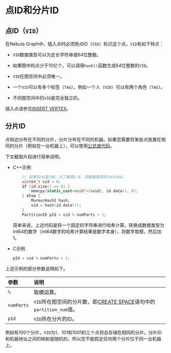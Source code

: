 # 点ID和分片ID

## 点ID（`VID`）

在Nebula Graph中，插入点时必须用点ID（`VID`）标识这个点。`VID`有如下特点：

- `VID`数据类型可以为定长字符串或64位整数。

- 如果图中的点少于10亿个，可以调用`hash()`函数生成64位整数的`VID`。

- `VID`在图空间中必须唯一。

- 一个`VID`可以有多个标签（`TAG`）。例如一个人（`VID`）可以有两个角色（`TAG`）。

- 不同图空间中的`VID`是完全独立的。

插入点请参见[INSERT VERTEX](../12.vertex-statements/1.insert-vertex.md)。

## 分片ID

点和边分布在不同的分片，分片分布在不同的机器。如果您需要将某些点放置在相同的分片（例如在一台机器上），可以使用[公式或代码](https://github.com/vesoft-inc/nebula-common/blob/master/src/common/clients/meta/MetaClient.cpp)。

下文截取片段进行简单说明。

- C++示例

    ```C++
        // 如果ID长度为8，为了兼容1.0，将数据类型视为int64。
        uint64_t vid = 0;
        if (id.size() == 8) {
            memcpy(static_cast<void*>(&vid), id.data(), 8);
        } else {
            MurmurHash2 hash;
            vid = hash(id.data());
        }
        PartitionID pId = vid % numParts + 1;
    ```

    简单来说，上述代码是将一个固定的字符串进行哈希计算，转换成数据类型为int64的数字（int64数字的哈希计算结果是数字本身），将数字取模，然后加1。

- C示例

    ```C++
    pId = vid % numParts + 1;
    ```

上述示例的部分参数说明如下。

|参数|说明|
|:---|:---|
|`%`|取模运算。|
|`numParts`|`VID`所在图空间的分片数，即[CREATE SPACE](../9.space-statements/1.create-space.md)语句中的`partition_num`值。|
|`pId`|`VID`所在分片的ID。|

例如有100个分片，`VID`为1、101和1001的三个点将会存储在相同的分片。分片ID和机器地址之间的映射是随机的，所以您不能假定任何两个分片位于同一台机器上。